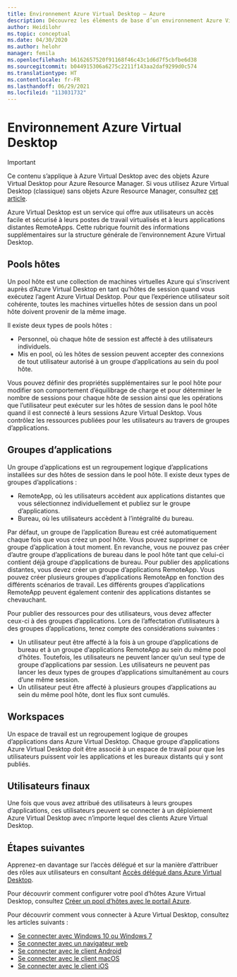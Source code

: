 ```yaml
---
title: Environnement Azure Virtual Desktop – Azure
description: Découvrez les éléments de base d’un environnement Azure Virtual Desktop, comme les pools d’hôtes et les groupes d’applications.
author: Heidilohr
ms.topic: conceptual
ms.date: 04/30/2020
ms.author: helohr
manager: femila
ms.openlocfilehash: b6162657520f91168f46c43c1d6d7f5cbfbe6d38
ms.sourcegitcommit: b044915306a6275c2211f143aa2daf9299d0c574
ms.translationtype: HT
ms.contentlocale: fr-FR
ms.lasthandoff: 06/29/2021
ms.locfileid: "113031732"
---
```

# <a name="azure-virtual-desktop-environment"></a>Environnement Azure Virtual Desktop

>[!IMPORTANT]
>Ce contenu s’applique à Azure Virtual Desktop avec des objets Azure Virtual Desktop pour Azure Resource Manager. Si vous utilisez Azure Virtual Desktop (classique) sans objets Azure Resource Manager, consultez [cet article](./virtual-desktop-fall-2019/environment-setup-2019.md).

Azure Virtual Desktop est un service qui offre aux utilisateurs un accès facile et sécurisé à leurs postes de travail virtualisés et à leurs applications distantes RemoteApps. Cette rubrique fournit des informations supplémentaires sur la structure générale de l’environnement Azure Virtual Desktop.

## <a name="host-pools"></a>Pools hôtes

Un pool hôte est une collection de machines virtuelles Azure qui s’inscrivent auprès d’Azure Virtual Desktop en tant qu’hôtes de session quand vous exécutez l’agent Azure Virtual Desktop. Pour que l’expérience utilisateur soit cohérente, toutes les machines virtuelles hôtes de session dans un pool hôte doivent provenir de la même image.

Il existe deux types de pools hôtes :

- Personnel, où chaque hôte de session est affecté à des utilisateurs individuels.
- Mis en pool, où les hôtes de session peuvent accepter des connexions de tout utilisateur autorisé à un groupe d’applications au sein du pool hôte.

Vous pouvez définir des propriétés supplémentaires sur le pool hôte pour modifier son comportement d’équilibrage de charge et pour déterminer le nombre de sessions pour chaque hôte de session ainsi que les opérations que l’utilisateur peut exécuter sur les hôtes de session dans le pool hôte quand il est connecté à leurs sessions Azure Virtual Desktop. Vous contrôlez les ressources publiées pour les utilisateurs au travers de groupes d’applications.

## <a name="app-groups"></a>Groupes d’applications

Un groupe d’applications est un regroupement logique d’applications installées sur des hôtes de session dans le pool hôte. Il existe deux types de groupes d’applications :

- RemoteApp, où les utilisateurs accèdent aux applications distantes que vous sélectionnez individuellement et publiez sur le groupe d’applications.
- Bureau, où les utilisateurs accèdent à l’intégralité du bureau.

Par défaut, un groupe de l’application Bureau est créé automatiquement chaque fois que vous créez un pool hôte. Vous pouvez supprimer ce groupe d’application à tout moment. En revanche, vous ne pouvez pas créer d’autre groupe d’applications de bureau dans le pool hôte tant que celui-ci contient déjà groupe d’applications de bureau. Pour publier des applications distantes, vous devez créer un groupe d’applications RemoteApp. Vous pouvez créer plusieurs groupes d’applications RemoteApp en fonction des différents scénarios de travail. Les différents groupes d’applications RemoteApp peuvent également contenir des applications distantes se chevauchant.

Pour publier des ressources pour des utilisateurs, vous devez affecter ceux-ci à des groupes d’applications. Lors de l’affectation d’utilisateurs à des groupes d’applications, tenez compte des considérations suivantes :

- Un utilisateur peut être affecté à la fois à un groupe d’applications de bureau et à un groupe d’applications RemoteApp au sein du même pool d’hôtes. Toutefois, les utilisateurs ne peuvent lancer qu’un seul type de groupe d’applications par session. Les utilisateurs ne peuvent pas lancer les deux types de groupes d’applications simultanément au cours d’une même session.
- Un utilisateur peut être affecté à plusieurs groupes d’applications au sein du même pool hôte, dont les flux sont cumulés.

## <a name="workspaces"></a>Workspaces

Un espace de travail est un regroupement logique de groupes d’applications dans Azure Virtual Desktop. Chaque groupe d’applications Azure Virtual Desktop doit être associé à un espace de travail pour que les utilisateurs puissent voir les applications et les bureaux distants qui y sont publiés.

## <a name="end-users"></a>Utilisateurs finaux

Une fois que vous avez attribué des utilisateurs à leurs groupes d’applications, ces utilisateurs peuvent se connecter à un déploiement Azure Virtual Desktop avec n’importe lequel des clients Azure Virtual Desktop.

## <a name="next-steps"></a>Étapes suivantes

Apprenez-en davantage sur l’accès délégué et sur la manière d’attribuer des rôles aux utilisateurs en consultant [Accès délégué dans Azure Virtual Desktop](delegated-access-virtual-desktop.md).

Pour découvrir comment configurer votre pool d’hôtes Azure Virtual Desktop, consultez [Créer un pool d’hôtes avec le portail Azure](create-host-pools-azure-marketplace.md).

Pour découvrir comment vous connecter à Azure Virtual Desktop, consultez les articles suivants :

- [Se connecter avec Windows 10 ou Windows 7](./user-documentation/connect-windows-7-10.md)
- [Se connecter avec un navigateur web](./user-documentation/connect-web.md)
- [Se connecter avec le client Android](./user-documentation/connect-android.md)
- [Se connecter avec le client macOS](./user-documentation/connect-macos.md)
- [Se connecter avec le client iOS](./user-documentation/connect-ios.md)